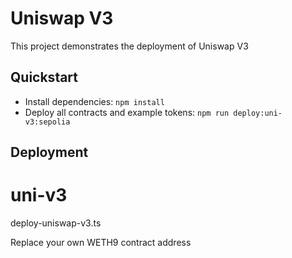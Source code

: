 # Uniswap V3

This project demonstrates the deployment of Uniswap V3


## Quickstart

- Install dependencies: `npm install`
- Deploy all contracts and example tokens: `npm run deploy:uni-v3:sepolia`

## Deployment

# uni-v3

deploy-uniswap-v3.ts

Replace your own WETH9 contract address

